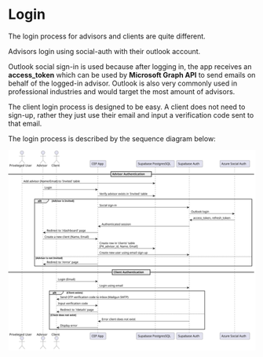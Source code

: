# Login
The login process for advisors and clients are quite different.

Advisors login using social-auth with their outlook account.

Outlook social sign-in is used because after logging in, the app receives an **access_token** which can be used by **Microsoft Graph API** to send emails on behalf of the logged-in advisor.
Outlook is also very commonly used in professional industries and would target the most amount of advisors.

The client login process is designed to be easy. A client does not need to sign-up, rather they just use their email and input a verification code sent to that email.

The login process is described by the sequence diagram below:

![](../images/login-sequence.svg)
